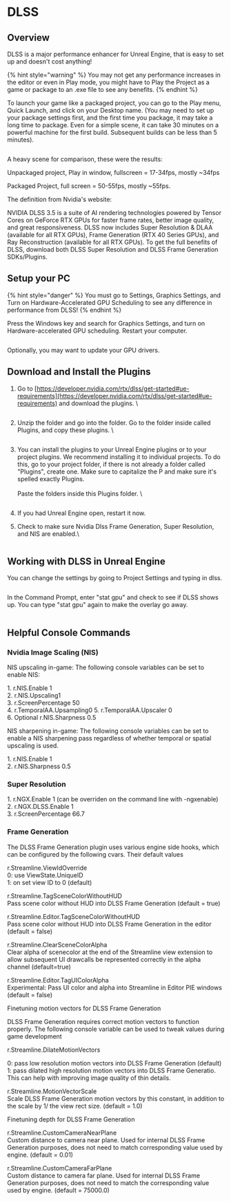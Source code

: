 # DLSS

## Overview

DLSS is a major performance enhancer for Unreal Engine, that is easy to set up and doesn't cost anything!

{% hint style="warning" %}
You may not get any performance increases in the editor or even in Play mode, you might have to Play the Project as a game or package to an .exe file to see any benefits.&#x20;
{% endhint %}

To launch your game like a packaged project, you can go to the Play menu, Quick Launch, and click on your Desktop name. (You may need to set up your package settings first, and the first time you package, it may take a long time to package. Even for a simple scene, it can take 30 minutes on a powerful machine for the first build. Subsequent builds can be less than 5 minutes).

<figure><img src="../../.gitbook/assets/image (1) (1) (1) (1) (1) (1) (1) (1) (1).png" alt=""><figcaption></figcaption></figure>



A heavy scene for comparison, these were the results:

Unpackaged project, Play in window, fullscreen = 17-34fps, mostly \~34fps

Packaged Project, full screen = 50-55fps, mostly \~55fps.&#x20;



The definition from Nvidia's website:

NVIDIA DLSS 3.5 is a suite of AI rendering technologies powered by Tensor Cores on GeForce RTX GPUs for faster frame rates, better image quality, and great responsiveness. DLSS now includes Super Resolution & DLAA (available for all RTX GPUs), Frame Generation (RTX 40 Series GPUs), and Ray Reconstruction (available for all RTX GPUs). To get the full benefits of DLSS, download both DLSS Super Resolution and DLSS Frame Generation SDKs/Plugins.

## Setup your PC

{% hint style="danger" %}
You must go to Settings, Graphics Settings, and Turn on Hardware-Accelerated GPU Scheduling to see any difference in performance from DLSS!
{% endhint %}

Press the Windows key and search for Graphics Settings, and turn on Hardware-accelerated GPU scheduling. Restart your computer.

<figure><img src="../../.gitbook/assets/image (5) (1) (1) (1) (1) (1).png" alt=""><figcaption></figcaption></figure>

Optionally, you may want to update your GPU drivers.&#x20;

## Download and Install the Plugins

1.  Go to [https://developer.nvidia.com/rtx/dlss/get-started#ue-requirements](https://developer.nvidia.com/rtx/dlss/get-started#ue-requirements) and download the plugins. \


    <figure><img src="../../.gitbook/assets/image (1) (1) (1) (1) (1) (1) (1) (1) (1) (1).png" alt=""><figcaption></figcaption></figure>
2.  Unzip the folder and go into the folder. Go to the folder inside called Plugins, and copy these plugins. \


    <figure><img src="../../.gitbook/assets/image (2) (1) (1) (1) (1) (1) (1) (1) (1).png" alt=""><figcaption></figcaption></figure>


3.  You can install the plugins to your Unreal Engine plugins or to your project plugins. We recommend installing it to individual projects. To do this, go to your project folder, if there is not already a folder called "Plugins", create one. Make sure to capitalize the P and make sure it's spelled exactly Plugins. \
    \
    Paste the folders inside this Plugins folder. \


    <figure><img src="../../.gitbook/assets/image (3) (1) (1) (1) (1) (1) (1).png" alt=""><figcaption></figcaption></figure>


4. If you had Unreal Engine open, restart it now.&#x20;
5.  Check to make sure Nvidia Dlss Frame Generation, Super Resolution, and NIS are enabled.\


    <figure><img src="../../.gitbook/assets/image (5) (1) (1) (1) (1).png" alt=""><figcaption></figcaption></figure>

## Working with DLSS in Unreal Engine

You can change the settings by going to Project Settings and typing in dlss.&#x20;

<figure><img src="../../.gitbook/assets/image (4) (1) (1) (1) (1) (1).png" alt=""><figcaption></figcaption></figure>

In the Command Prompt, enter "stat gpu" and check to see if DLSS shows up. You can type "stat gpu" again to make the overlay go away.&#x20;

<figure><img src="../../.gitbook/assets/image (2) (1) (1) (1) (1) (1) (1) (1).png" alt=""><figcaption></figcaption></figure>



## Helpful Console Commands

### Nvidia Image Scaling (NIS)

NIS upscaling in-game: The following console variables can be set to enable NIS:

1\. r.NIS.Enable 1\
2\. r.NIS.Upscaling1\
3\. r.ScreenPercentage 50\
4\. r.TemporalAA.Upsampling0 5. r.TemporalAA.Upscaler 0\
6\. Optional r.NIS.Sharpness 0.5

NIS sharpening in-game: The following console variables can be set to enable a NIS sharpening pass regardless of whether temporal or spatial upscaling is used.

1\. r.NIS.Enable 1\
2\. r.NIS.Sharpness 0.5

### Super Resolution

1\. r.NGX.Enable 1 (can be overriden on the command line with -ngxenable) \
2\. r.NGX.DLSS.Enable 1\
3\. r.ScreenPercentage 66.7

### Frame Generation

The DLSS Frame Generation plugin uses various engine side hooks, which can be configured by the following cvars. Their default values

r.Streamline.ViewIdOverride\
0: use ViewState.UniqueID\
1: on set view ID to 0 (default)

r.Streamline.TagSceneColorWithoutHUD\
Pass scene color without HUD into DLSS Frame Generation (default = true)

r.Streamline.Editor.TagSceneColorWithoutHUD\
Pass scene color without HUD into DLSS Frame Generation in the editor (default = false)

r.Streamline.ClearSceneColorAlpha\
Clear alpha of scenecolor at the end of the Streamline view extension to allow subsequent UI drawcalls be represented correctly in the alpha channel (default=true)

r.Streamline.Editor.TagUIColorAlpha\
Experimental: Pass UI color and alpha into Streamline in Editor PIE windows (default = false)

Finetuning motion vectors for DLSS Frame Generation

DLSS Frame Generation requires correct motion vectors to function properly. The following console variable can be used to tweak values during game development

r.Streamline.DilateMotionVectors

0: pass low resolution motion vectors into DLSS Frame Generation (default)\
1: pass dilated high resolution motion vectors into DLSS Frame Generatio. This can help with improving image quality of thin details.

r.Streamline.MotionVectorScale\
Scale DLSS Frame Generation motion vectors by this constant, in addition to the scale by 1/ the view rect size. (default = 1.0)

Finetuning depth for DLSS Frame Generation

r.Streamline.CustomCameraNearPlane\
Custom distance to camera near plane. Used for internal DLSS Frame Generation purposes, does not need to match corresponding value used by engine. (default = 0.01)

r.Streamline.CustomCameraFarPlane\
Custom distance to camera far plane. Used for internal DLSS Frame Generation purposes, does not need to match the corresponding value used by engine. (default = 75000.0)

